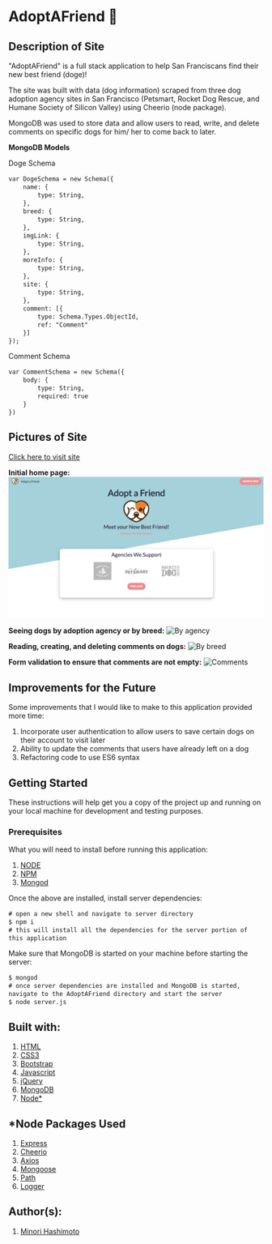 # AdoptAFriend :dog:

## Description of Site
"AdoptAFriend" is a full stack application to help San Franciscans find their new best friend (doge)! 

The site was built with data (dog information) scraped from three dog adoption agency sites in San Francisco (Petsmart, Rocket Dog Rescue, and Humane Society of Silicon Valley) using Cheerio (node package). 

MongoDB was used to store data and allow users to read, write, and delete comments on specific dogs for him/ her to come back to later. 

**MongoDB Models**

Doge Schema
```
var DogeSchema = new Schema({
    name: {
        type: String,
    },
    breed: {
        type: String, 
    },
    imgLink: {
        type: String,
    },
    moreInfo: {
        type: String, 
    },
    site: {
        type: String,
    },
    comment: [{
        type: Schema.Types.ObjectId,
        ref: "Comment"
    }]
});
```
Comment Schema

```
var CommentSchema = new Schema({
    body: {
        type: String,
        required: true
    }
})
```

## Pictures of Site
[Click here to visit site](https://adopt-a-friend.herokuapp.com/)

**Initial home page:**
![Home page](public/style/images/site-images/site1.png)

**Seeing dogs by adoption agency or by breed:**
![By agency](public/style/images/site-images/site2.gif)

**Reading, creating, and deleting comments on dogs:** 
![By breed](public/style/images/site-images/site3.gif)

**Form validation to ensure that comments are not empty:** 
![Comments](public/style/images/site-images/site4.gif)

## Improvements for the Future
Some improvements that I would like to make to this application provided more time: 

1. Incorporate user authentication to allow users to save certain dogs on their account to visit later
2. Ability to update the comments that users have already left on a dog
3. Refactoring code to use ES6 syntax

## Getting Started
These instructions will help get you a copy of the project up and running on your local machine for development and testing purposes. 

### Prerequisites 
What you will need to install before running this application:

1. [NODE](https://nodejs.org/en/download/)
2. [NPM](https://docs.npmjs.com/cli/install)
3. [Mongod](https://www.mongodb.com/download-center/community)

Once the above are installed, install server dependencies:
```
# open a new shell and navigate to server directory
$ npm i
# this will install all the dependencies for the server portion of this application
```

Make sure that MongoDB is started on your machine before starting the server:
```
$ mongod
# once server dependencies are installed and MongoDB is started, navigate to the AdoptAFriend directory and start the server
$ node server.js
```


## Built with: 
1. [HTML](https://developer.mozilla.org/en-US/docs/Web/Guide/HTML/HTML5)
2. [CSS3](https://developer.mozilla.org/en-US/docs/Web/CSS)
3. [Bootstrap](https://getbootstrap.com/)
4. [Javascript](https://developer.mozilla.org/en-US/docs/Web/JavaScript)
5. [jQuery](https://api.jquery.com/)
6. [MongoDB](https://docs.mongodb.com/)
8. [Node*](https://nodejs.org/en/download/)

## *Node Packages Used
1. [Express](https://expressjs.com/)
2. [Cheerio](https://www.npmjs.com/package/cheerio)
3. [Axios](https://www.npmjs.com/package/axios)
4. [Mongoose](https://mongoosejs.com/docs/)
5. [Path](https://nodejs.org/api/path.html)
6. [Logger](https://www.npmjs.com/package/logger)

## Author(s): 
1. [Minori Hashimoto](https://github.com/minori-fh)

